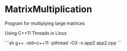 # MatrixMultiplication
<p>Program for multiplying large matrices</p>
<p>Using C++11 Threads in Linux</p>
```sh
   g++ -std=c++11 -pthread -O3 -o app2 app2.cpp
```
<p></p>
